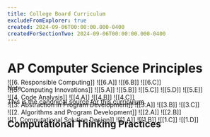 ```yaml
---
title: College Board Curriculum
excludeFromExplorer: true
created: 2024-09-06T00:00:00.000-0400
createdForSectionTwo: 2024-09-06T00:00:00.000-0400
---
```

# AP Computer Science Principles
> [!NOTE]
> This is the [canonical source for this curriculum](https://apcentral.collegeboard.org/media/pdf/ap-computer-science-principles-course-and-exam-description.pdf?course=ap-computer-science-a#page=23).

## Computational Thinking Practices

<h3 id="1" style="margin-top: 0rem !important; margin-bottom: -3rem !important"><a href="#1"></a></h3>

![[1. Computational Solution Design]]
![[1.A]]
![[1.B]]
![[1.C]]
![[1.D]]

<h3 id="2" style="margin-top: 0rem !important; margin-bottom: -3rem !important"><a href="#2"></a></h3>

![[2. Algorithms and Program Development]]
![[2.A]]
![[2.B]]

<h3 id="3" style="margin-top: 0rem !important; margin-bottom: -3rem !important"><a href="#3"></a></h3>

![[3. Abstraction in Program Development]]
![[3.A]]
![[3.B]]
![[3.C]]

<h3 id="4" style="margin-top: 0rem !important; margin-bottom: -3rem !important"><a href="#4"></a></h3>

![[4. Code Analysis]]
![[4.A]]
![[4.B]]
![[4.C]]

<h3 id="5" style="margin-top: 0rem !important; margin-bottom: -3rem !important"><a href="#5"></a></h3>

![[5. Computing Innovations]]
![[5.A]]
![[5.B]]
![[5.C]]
![[5.D]]
![[5.E]]

<h3 id="6" style="margin-top: 0rem !important; margin-bottom: -3rem !important"><a href="#6"></a></h3>

![[6. Responsible Computing]]
![[6.A]]
![[6.B]]
![[6.C]]